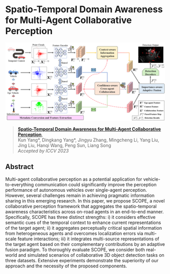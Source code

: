 # Spatio-Temporal Domain Awareness for Multi-Agent Collaborative Perception

![](figures/arc_v2.png)

> [**Spatio-Temporal Domain Awareness for Multi-Agent Collaborative Perception**](https://arxiv.org/pdf/2307.13929.pdf),            
> Kun Yang\*, Dingkang Yang\*, Jingyu Zhang, Mingcheng Li, Yang Liu, Jing Liu, Hanqi Wang, Peng Sun, Liang Song <br>
> *Accepted by ICCV 2023*

## Abstract

Multi-agent collaborative perception as a potential application for vehicle-to-everything communication could significantly improve the perception performance of autonomous vehicles over single-agent perception. However, several challenges remain in achieving pragmatic information sharing in this emerging research. In this paper, we propose SCOPE, a novel collaborative perception framework that aggregates the spatio-temporal awareness characteristics across on-road agents in an end-to-end manner. Specifically, SCOPE has three distinct strengths: i) it considers effective semantic cues of the temporal context to enhance current representations of the target agent; ii) it aggregates perceptually critical spatial information from heterogeneous agents and overcomes localization errors via multi-scale feature interactions; iii) it integrates multi-source representations of the target agent based on their complementary contributions by an adaptive fusion paradigm. To thoroughly evaluate SCOPE, we consider both real-world and simulated scenarios of collaborative 3D object detection tasks on three datasets. Extensive experiments demonstrate the superiority of our approach and the necessity of the proposed components.
